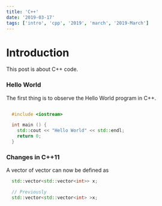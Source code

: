 ```yaml
---
title: 'C++'
date: '2019-03-17'
tags: ['intro', 'cpp', '2019', 'march', '2019-March']
---
```


# Introduction #

This post is about C++ code.

### Hello World ###

The first thing is to observe the Hello World program in C++.

```cpp

  #include <iostream>

  int main () {
    std::cout << "Hello World" << std::endl;
    return 0;
  }

```

### Changes in C++11 ###

A vector of vector can now be defined as

```cpp
  std::vector<std::vector<int>> x;

  // Previously
  std::vector<std::vector<int> >x;
```
